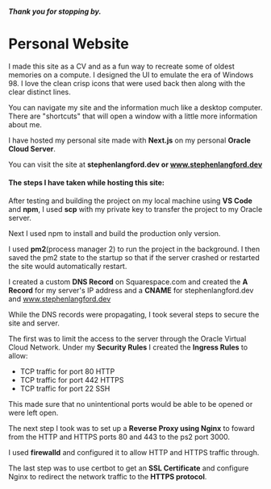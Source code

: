##### Thank you for stopping by.

# Personal Website
I made this site as a CV and as a fun way to recreate some of oldest memories on a compute. I designed the UI to emulate the era of Windows 98. I love the clean crisp icons that were used back then along with the clear distinct lines.

You can navigate my site and the information much like a desktop computer. There are "shortcuts" that will open a window with a little more information about me.

I have hosted my personal site made with **Next.js** on my personal **Oracle Cloud Server**. 

You can visit the site at **stephenlangford.dev or www.stephenlangford.dev**

#### The steps I have taken while hosting this site:

After testing and building the project on my local machine using **VS Code** and **npm**, I used **scp** with my private key to transfer the project to my Oracle server.

Next I used npm to install and build the production only version.

I used **pm2**(process manager 2) to run the project in the background. I then saved the pm2 state to the startup so that if the server crashed or restarted the site would automatically restart.

I created a custom **DNS Record** on Squarespace.com and created the **A Record** for my server's IP address and a **CNAME** for stephenlangford.dev and www.stephenlangford.dev

While the DNS records were propagating, I took several steps to secure the site and server. 

The first was to limit the access to the server through the Oracle Virtual Cloud Network. Under my **Security Rules** I created the **Ingress Rules** to allow:
- TCP traffic for port 80 HTTP
- TCP traffic for port 442 HTTPS
- TCP traffic for port 22 SSH

This made sure that no unintentional ports would be able to be opened or were left open.

The next step I took was to set up a **Reverse Proxy using Nginx** to foward from the HTTP and HTTPS ports 80 and 443 to the ps2 port 3000. 

I used **firewalld** and configured it to allow HTTP and HTTPS traffic through.

The last step was to use certbot to get an **SSL Certificate** and configure Nginx to redirect the network traffic to the **HTTPS protocol**.
